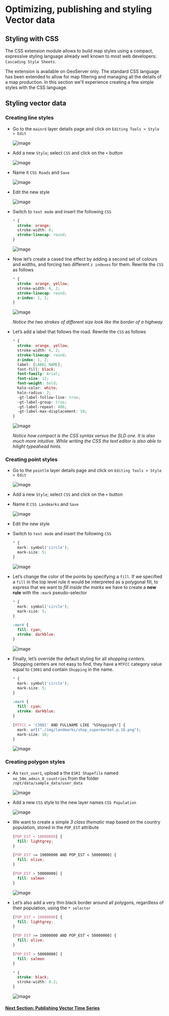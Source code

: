 # Optimizing, publishing and styling Vector data

## Styling with CSS
The CSS extension module allows to build map styles using a compact, expressive styling language already well known to most web developers: `Cascading Style Sheets`.

The extension is available on GeoServer only. The standard CSS language has been extended to allow for map filtering and managing all the details of a map production. In this section we'll experience creating a few simple styles with the CSS language.

## Styling vector data

### Creating line styles

- Go to the `mainrd` layer details page and click on `Editing Tools > Style > Edit`

    ![image](https://user-images.githubusercontent.com/1278021/137169042-03336eb9-efb9-4e17-9f52-1397d02105c8.png)

- Add a new `Style`; select `CSS` and click on the `+` button

    ![image](https://user-images.githubusercontent.com/1278021/137169285-5f30dd0a-63c8-4104-9469-a3df253652af.png)

- Name it `CSS Roads` and `Save`

    ![image](https://user-images.githubusercontent.com/1278021/137169534-eb271e8b-6e14-41bd-add9-3c34e43679a9.png)

- Edit the new style

    ![image](https://user-images.githubusercontent.com/1278021/137169696-0508d696-63e3-4dbf-946c-641b0159dac1.png)

- Switch to `text mode` and insert the following `CSS`

    ```css
    * {
      stroke: orange;
      stroke-width: 6;
      stroke-linecap: round;
    }
    ```
    
    ![image](https://user-images.githubusercontent.com/1278021/137170156-cfb0e829-f91d-47b3-968b-087dfb1af929.png)

- Now let’s create a cased line effect by adding a second set of colours and widths, and forcing two different `z indexes` for them. Rewrite the `CSS` as follows

    ```css
    * {
      stroke: orange, yellow;
      stroke-width: 6, 2;
      stroke-linecap: round;
      z-index: 1, 2;
    }
    ```
    
    ![image](https://user-images.githubusercontent.com/1278021/137170536-80bbba1d-bc52-4b03-8464-b84b5f313a91.png)

    _Notice the two strokes of different size look like the border of a highway._
    
- Let’s add a label that follows the road. Rewrite the `CSS` as follows

    ```css
    * {
      stroke: orange, yellow;
      stroke-width: 6, 2;
      stroke-linecap: round;
      z-index: 1, 2;
      label: [LABEL_NAME];
      font-fill: black;
      font-family: Arial;
      font-size: 12;
      font-weight: bold;
      halo-color: white;
      halo-radius: 2;
      -gt-label-follow-line: true;
      -gt-label-group: true;
      -gt-label-repeat: 400;
      -gt-label-max-displacement: 50;
    }
    ```
    
    ![image](https://user-images.githubusercontent.com/1278021/137170958-ec2fe6ed-05d6-47e2-8ba4-5ae5e77b097a.png)

    _Notice how compact is the CSS syntax versus the SLD one. It is also much more intuitive. While writing the CSS the text editor is also able to hilight typeahead hints._

### Creating point styles

- Go to the `pointlm` layer details page and click on `Editing Tools > Style > Edit`

    ![image](https://user-images.githubusercontent.com/1278021/137171852-ecd4ea8c-d124-4446-966b-b20192f331f6.png)

- Add a new `Style`; select `CSS` and click on the `+` button
- Name it `CSS Landmarks` and `Save`

    ![image](https://user-images.githubusercontent.com/1278021/137172026-293df006-12c8-4689-90d0-9fbe4e4c5cb1.png)

- Edit the new style
- Switch to `text mode` and insert the following `CSS`

    ```css
    * {
      mark: symbol('circle');
      mark-size: 5;
    }
    ```
    
    ![image](https://user-images.githubusercontent.com/1278021/137172171-9205d228-d60f-409e-b1ff-3ae8947163e2.png)

- Let’s change the color of the points by specifying a `fill`. If we specified a `fill` in the top level rule it would be interpreted as a polygonal fill, to express that we want to _fill inside the marks_ we have to create a **new rule** with the `:mark` pseudo-selector

    ```css
    * {
      mark: symbol('circle');
      mark-size: 5;
    }

    :mark {
      fill: cyan;
      stroke: darkblue;
    }
    ```
    
    ![image](https://user-images.githubusercontent.com/1278021/137172493-409482e9-d6f3-4918-8a62-9e177b5002c5.png)

- Finally, let’s override the default styling for all _shopping centers_. Shopping centers are not easy to find, they have a `MTFCC` category value equal to `C3081` and contain `Shopping` in the name.

    ```css
    * {
      mark: symbol('circle');
      mark-size: 5;
    }

    :mark {
      fill: cyan;
      stroke: darkblue;
    }

    [MTFCC = 'C3081' AND FULLNAME LIKE '%Shopping%'] {
      mark: url("./img/landmarks/shop_supermarket.p.16.png");
      mark-size: 16;
    }
    ```
    
    ![image](https://user-images.githubusercontent.com/1278021/137173141-f061ff81-958f-4fe3-9df2-e050d616d8c3.png)

### Creating polygon styles

- As `test_user1`, upload a the `ESRI Shapefile` named `ne_50m_admin_0_countries` from the folder `/opt/data/sample_data/user_data`

    ![image](https://user-images.githubusercontent.com/1278021/137174616-be359469-fcec-4fa8-b0ca-eb559b9ca774.png)

- Add a new `CSS` style to the new layer names `CSS Population`

    ![image](https://user-images.githubusercontent.com/1278021/137174881-2e409290-84d4-4f49-a31f-92c972522ace.png)

- We want to create a simple _3 class thematic_ map based on the country population, stored in the `POP_EST` attribute

    ```css
    [POP_EST < 10000000] {
      fill: lightgrey;
    }

    [POP_EST >= 10000000 AND POP_EST < 50000000] {
      fill: olive;
    }

    [POP_EST > 50000000] {
      fill: salmon
    }
    ```
    
    ![image](https://user-images.githubusercontent.com/1278021/137175256-3c90e87b-e669-4f70-ac6a-b948af9a727e.png)

- Let’s also add a very thin black border around all polygons, regardless of their population, using the `* selector`

    ```css
    [POP_EST < 10000000] {
      fill: lightgrey;
    }

    [POP_EST >= 10000000 AND POP_EST < 50000000] {
      fill: olive;
    }

    [POP_EST > 50000000] {
      fill: salmon
    }

    * {
      stroke: black;
      stroke-width: 0.2;
    }
    ```
    
    ![image](https://user-images.githubusercontent.com/1278021/137175513-1054570a-66b5-457f-9662-374a29767b6f.png)


#### [Next Section: Publishing Vector Time Series](PUB_VECTOR_TIME_SERIES.md)
